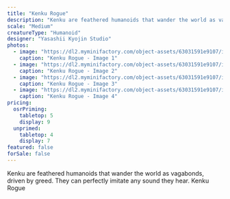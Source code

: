 ```yaml
---
title: "Kenku Rogue"
description: "Kenku are feathered humanoids that wander the world as vagabonds, driven by greed. They can perfectly imitate any sound they hear. Kenku Rogue"
scale: "Medium"
creatureType: "Humanoid"
designer: "Yasashii Kyojin Studio"
photos:
  - image: "https://dl2.myminifactory.com/object-assets/63031591e9107/images/720X720-kenku-02-ps.jpg"
    caption: "Kenku Rogue - Image 1"
  - image: "https://dl2.myminifactory.com/object-assets/63031591e9107/images/720X720-kenku-02b.jpg"
    caption: "Kenku Rogue - Image 2"
  - image: "https://dl2.myminifactory.com/object-assets/63031591e9107/images/720X720-kenku-02a-scale.jpg"
    caption: "Kenku Rogue - Image 3"
  - image: "https://dl2.myminifactory.com/object-assets/63031591e9107/images/720X720-kenku-02c.jpg"
    caption: "Kenku Rogue - Image 4"
pricing:
  osrPriming:
    tabletop: 5
    display: 9
  unprimed:
    tabletop: 4
    display: 7
featured: false
forSale: false
---
```


Kenku are feathered humanoids that wander the world as vagabonds, driven by greed. They can perfectly imitate any sound they hear. Kenku Rogue